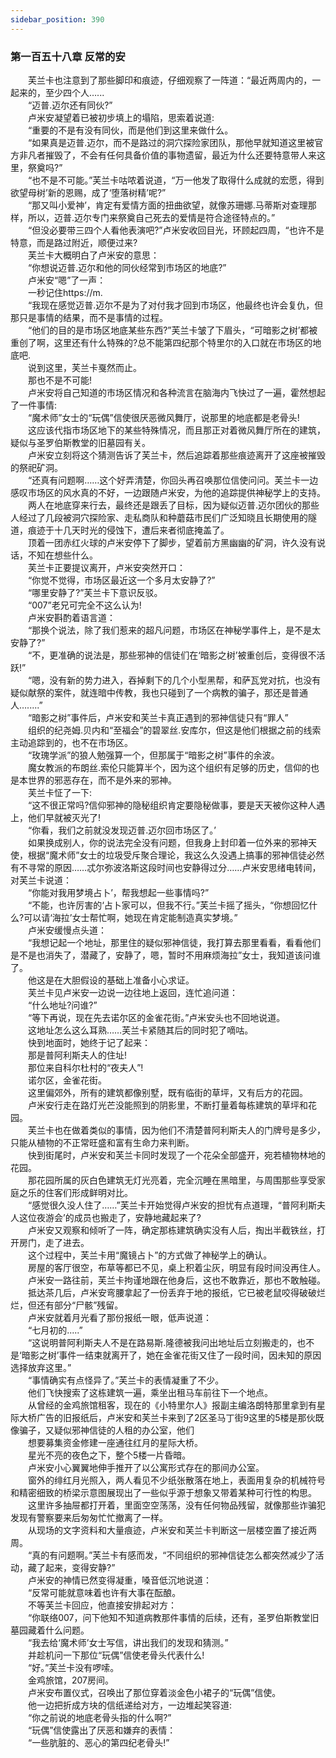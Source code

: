 ```yaml
---
sidebar_position: 390
---
```

### 第一百五十八章 反常的安  


　　芙兰卡也注意到了那些脚印和痕迹，仔细观察了一阵道：“最近两周内的，一起来的，至少四个人…...  
　　“迈普.迈尔还有同伙?”  
　　卢米安凝望着已被初步填上的塌陷，思索着说道:  
　　“重要的不是有没有同伙，而是他们到这里来做什么。  
　　“如果真是迈普.迈尔，而不是路过的洞穴探险家团队，那他早就知道这里被官方非凡者摧毁了，不会有任何具备价值的事物遗留，最近为什么还要特意带人来这里，祭奠吗?”  
　　“也不是不可能。”芙兰卡咕哝着说道，“万一他发了取得什么成就的宏愿，得到欲望母树’新的恩赐，成了‘堕落树精’呢?”  
　　“那又叫小爱神’，肯定有爱情方面的扭曲欲望，就像苏珊娜.马蒂斯对查理那样，所以，迈普.迈尔专门来祭奠自己死去的爱情是符合途径特点的。”  
　　“但没必要带三四个人看他表演吧?”卢米安收回目光，环顾起四周，“也许不是特意，而是路过附近，顺便过来?  
　　芙兰卡大概明白了卢米安的意思：  
　　“你想说迈普.迈尔和他的同伙经常到市场区的地底?”  
　　卢米安“嗯”了一声：  
　　一秒记住https://m.  
　　“我现在感觉迈普.迈尔不是为了对付我才回到市场区，他最终也许会复仇，但那只是事情的结果，而不是事情的过程。  
　　“他们的目的是市场区地底某些东西?”芙兰卡皱了下眉头，“可暗影之树’都被重创了啊，这里还有什么特殊的?总不能第四纪那个特里尔的入口就在市场区的地底吧.  
　　说到这里，芙兰卡戛然而止。  
　　那也不是不可能!  
　　卢米安将自己知道的市场区情况和各种流言在脑海内飞快过了一遍，霍然想起了一件事情:  
　　“魔术师”女士的“玩偶”信使很厌恶微风舞厅，说那里的地底都是老骨头!  
　　这应该代指市场区地下的某些特殊情况，而且那正对着微风舞厅所在的建筑，疑似与圣罗伯斯教堂的旧墓园有关。  
　　卢米安立刻将这个猜测告诉了芙兰卡，然后追踪着那些痕迹离开了这座被摧毁的祭祀矿洞。  
　　“还真有问题啊……这个好弄清楚，你回头再召唤那位信使问问。芙兰卡一边感叹市场区的风水真的不好，一边跟随卢米安，为他的追踪提供神秘学上的支持。  
　　两人在地底穿来行去，最终还是跟丢了目标，因为疑似迈普.迈尔团伙的那些人经过了几段被洞穴探险家、走私商队和种蘑菇市民们广泛知晓且长期使用的隧道，痕迹于十几天时光的侵蚀下，遭后来者彻底掩盖了。  
　　顶着一团赤红火球的卢米安停下了脚步，望着前方黑幽幽的矿洞，许久没有说话，不知在想些什么。  
　　芙兰卡正要提议离开，卢米安突然开口：  
　　“你觉不觉得，市场区最近这一个多月太安静了?”  
　　“哪里安静了?”芙兰卡下意识反驳。  
　　“007”老兄可完全不这么认为!  
　　卢米安斟酌着语言道：  
　　“那换个说法，除了我们惹来的超凡问题，市场区在神秘学事件上，是不是太安静了?”  
　　“不，更准确的说法是，那些邪神的信徒们在‘暗影之树’被重创后，变得很不活跃!”  
　　“嗯，没有新的势力进入，吞掉剩下的几个小型黑帮，和萨瓦党对抗，也没有疑似献祭的案件，就连暗中传教，我也只碰到了一个病教的骗子，那还是普通人….....”  
　　“暗影之树”事件后，卢米安和芙兰卡真正遇到的邪神信徒只有“罪人”  
　　组织的纪尧姆.贝内和“至福会”的碧翠丝.安库尔，但这是他们根据之前的线索主动追踪到的，也不在市场区。  
　　“玫瑰学派”的狼人勉强算一个，但那属于“暗影之树”事件的余波。  
　　魔女教派的布朗丝.索伦只能算半个，因为这个组织有足够的历史，信仰的也是本世界的邪恶存在，而不是外来的邪神。  
　　芙兰卡怔了一下:  
　　“这不很正常吗?信仰邪神的隐秘组织肯定要隐秘做事，要是天天被你这种人遇上，他们早就被灭光了!  
　　“你看，我们之前就没发现迈普.迈尔回市场区了。’  
　　如果换成别人，你的说法完全没有问题，但我身上封印着一位外来的邪神天使，根据“魔术师”女士的垃圾受斥聚合理论，我这么久没遇上搞事的邪神信徒必然有不寻常的原因……忒尔弥波洛斯这段时间也安静得过分……卢米安思绪电转间，对芙兰卡说道：  
　　“你能对我用梦境占卜’，帮我想起一些事情吗?”  
　　“不能，也许厉害的‘占卜家可以，但我不行。”芙兰卡摇了摇头，“你想回忆什么?可以请‘海拉’女士帮忙啊，她现在肯定能制造真实梦境。”  
　　卢米安缓慢点头道：  
　　“我想记起一个地址，那里住的疑似邪神信徒，我打算去那里看看，看看他们是不是也消失了，潜藏了，安静了，嗯，暂时不用麻烦海拉”女士，我知道该问谁了。  
　　他这是在大胆假设的基础上准备小心求证。  
　　芙兰卡见卢米安一边说一边往地上返回，连忙追问道：  
　　“什么地址?问谁?”  
　　“等下再说，现在先去诺尔区的金雀花街。”卢米安头也不回地说道。  
　　这地址怎么这么耳熟……芙兰卡紧随其后的同时犯了嘀咕。  
　　快到地面时，她终于记了起来：  
　　那是普阿利斯夫人的住址!  
　　那位来自科尔杜村的“夜夫人”!  
　　诺尔区，金雀花街。  
　　这里偏郊外，所有的建筑都像别墅，既有临街的草坪，又有后方的花园。  
　　卢米安行走在路灯光芒没能照到的阴影里，不断打量着每栋建筑的草坪和花园。  
　　芙兰卡也在做着类似的事情，因为他们不清楚普阿利斯夫人的门牌号是多少，只能从植物的不正常旺盛和富有生命力来判断。  
　　快到街尾时，卢米安和芙兰卡同时发现了一个花朵全部盛开，宛若植物林地的花园。  
　　那花园所属的灰白色建筑无灯光亮着，完全沉睡在黑暗里，与周围那些享受家庭之乐的住客们形成鲜明对比。  
　　“感觉很久没人住了……”芙兰卡开始觉得卢米安的担忧有点道理，“普阿利斯夫人这位夜游会’的成员也搬走了，安静地藏起来了?  
　　卢米安又观察和倾听了一阵，确定那栋建筑确实没有人后，掏出半截铁丝，打开房门，走了进去。  
　　这个过程中，芙兰卡用“魔镜占卜”的方式做了神秘学上的确认。  
　　房屋的客厅很空，布草等都已不见，桌上积着尘灰，明显有段时间没再住人。  
　　卢米安一路往前，芙兰卡拘谨地跟在他身后，这也不敢靠近，那也不敢触碰。  
　　抵达茶几后，卢米安弯腰拿起了一份丢弃于地的报纸，它已被老鼠咬得破破烂烂，但还有部分“尸骸”残留。  
　　卢米安就着月光看了那份报纸一眼，低声说道：  
　　“七月初的.....”  
　　“这说明普阿利斯夫人不是在路易斯.隆德被我问出地址后立刻搬走的，也不是‘暗影之树’事件一结束就离开了，她在金雀花街又住了一段时间，因未知的原因选择放弃这里。”  
　　“事情确实有点怪异了。”芙兰卡的表情凝重了不少。  
　　他们飞快搜索了这栋建筑一遍，乘坐出租马车前往下一个地点。  
　　从曾经的金鸡旅馆租客，现在的《小特里尔人》报副主编洛朗特那里拿到有星际大桥广告的旧报纸后，卢米安和芙兰卡来到了2区圣马丁街9这里的5楼是那伙既像骗子，又疑似邪神信徒的人租的办公室，他们  
　　想要募集资金修建一座通往红月的星际大桥。  
　　星光不亮的夜色之下，整个5楼一片昏暗。  
　　卢米安小心翼翼地伸手推开了以公寓形式存在的那间办公室。  
　　窗外的绯红月光照入，两人看见不少纸张散落在地上，表面用复杂的机械符号和精密细致的桥梁示意图展现出了一些似乎源于想象又带着某种可行性的构思。  
　　这里许多抽屉都打开着，里面空空荡荡，没有任何物品残留，就像那些诈骗犯发现有警察要来后匆匆忙忙撤离了一样。  
　　从现场的文字资料和大量痕迹，卢米安和芙兰卡判断这一层楼空置了接近两周。  
　　“真的有问题啊。”芙兰卡有感而发，“不同组织的邪神信徒怎么都突然减少了活动，藏了起来，变得安静?”  
　　卢米安的神情已然变得凝重，嗓音低沉地说道：  
　　“反常可能就意味着也许有大事在酝酿。  
　　不等芙兰卡回应，他直接安排起对方：  
　　“你联络007，问下他知不知道病教那件事情的后续，还有，圣罗伯斯教堂旧墓园藏着什么问题。  
　　“我去给‘魔术师’女士写信，讲出我们的发现和猜测。”  
　　并趁机问一下那位“玩偶”信使老骨头代表什么!  
　　“好。”芙兰卡没有啰嗦。  
　　金鸡旅馆，207房间。  
　　卢米安布置仪式，召唤出了那位穿着淡金色小裙子的“玩偶”信使。  
　　他一边把折成方块的信纸递给对方，一边堆起笑容道:  
　　“你之前说的地底老骨头指的什么啊?”  
　　“玩偶”信使露出了厌恶和嫌弃的表情：  
　　“一些肮脏的、恶心的第四纪老骨头!”  
